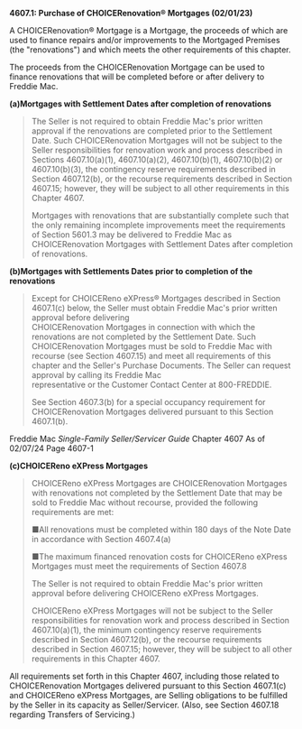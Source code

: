 **4607.1: Purchase of CHOICERenovation® Mortgages (02/01/23)**

A CHOICERenovation® Mortgage is a Mortgage, the proceeds of which are
used to finance repairs and/or improvements to the Mortgaged Premises
(the "renovations") and which meets the other requirements of this
chapter.

The proceeds from the CHOICERenovation Mortgage can be used to finance
renovations that will be completed before or after delivery to Freddie
Mac.

**(a)Mortgages with Settlement Dates after completion of renovations**

> The Seller is not required to obtain Freddie Mac's prior written
> approval if the renovations are completed prior to the Settlement
> Date. Such CHOICERenovation Mortgages will not be subject to the
> Seller responsibilities for renovation work and process described in
> Sections 4607.10(a)(1), 4607.10(a)(2), 4607.10(b)(1), 4607.10(b)(2) or
> 4607.10(b)(3), the contingency reserve requirements described in
> Section 4607.12(b), or the recourse requirements described in Section
> 4607.15; however, they will be subject to all other requirements in
> this Chapter 4607.
>
> Mortgages with renovations that are substantially complete such that
> the only remaining incomplete improvements meet the requirements of
> Section 5601.3 may be delivered to Freddie Mac as CHOICERenovation
> Mortgages with Settlement Dates after completion of renovations.

**(b)Mortgages with Settlements Dates prior to completion of the
renovations**

> Except for CHOICEReno eXPress® Mortgages described in Section
> 4607.1(c) below, the Seller must obtain Freddie Mac's prior written
> approval before delivering\
> CHOICERenovation Mortgages in connection with which the renovations
> are not completed by the Settlement Date. Such CHOICERenovation
> Mortgages must be sold to Freddie Mac with recourse (see Section
> 4607.15) and meet all requirements of this chapter and the Seller's
> Purchase Documents. The Seller can request approval by calling its
> Freddie Mac\
> representative or the Customer Contact Center at 800-FREDDIE.
>
> See Section 4607.3(b) for a special occupancy requirement for
> CHOICERenovation Mortgages delivered pursuant to this Section
> 4607.1(b).

Freddie Mac *Single-Family Seller/Servicer Guide* Chapter 4607 As of
02/07/24 Page 4607-1

**(c)CHOICEReno eXPress Mortgages**

> CHOICEReno eXPress Mortgages are CHOICERenovation Mortgages with
> renovations not completed by the Settlement Date that may be sold to
> Freddie Mac without recourse, provided the following requirements are
> met:
>
> ■All renovations must be completed within 180 days of the Note Date in
> accordance with Section 4607.4(a)
>
> ■The maximum financed renovation costs for CHOICEReno eXPress
> Mortgages must meet the requirements of Section 4607.8
>
> The Seller is not required to obtain Freddie Mac's prior written
> approval before delivering CHOICEReno eXPress Mortgages.
>
> CHOICEReno eXPress Mortgages will not be subject to the Seller
> responsibilities for renovation work and process described in Section
> 4607.10(a)(1), the minimum contingency reserve requirements described
> in Section 4607.12(b), or the recourse requirements described in
> Section 4607.15; however, they will be subject to all other
> requirements in this Chapter 4607.

All requirements set forth in this Chapter 4607, including those related
to CHOICERenovation Mortgages delivered pursuant to this Section
4607.1(c) and CHOICEReno eXPress Mortgages, are Selling obligations to
be fulfilled by the Seller in its capacity as Seller/Servicer. (Also,
see Section 4607.18 regarding Transfers of Servicing.)